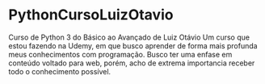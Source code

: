 # PythonCursoLuizOtavio
Curso de Python 3 do Básico ao Avançado de Luiz Otávio
Um curso que estou fazendo na Udemy, em que busco aprender de forma mais profunda meus conhecimentos com programação.
Busco ter uma enfase em conteúdo voltado para web, porém, acho de extrema importancia receber todo o conhecimento possível.
